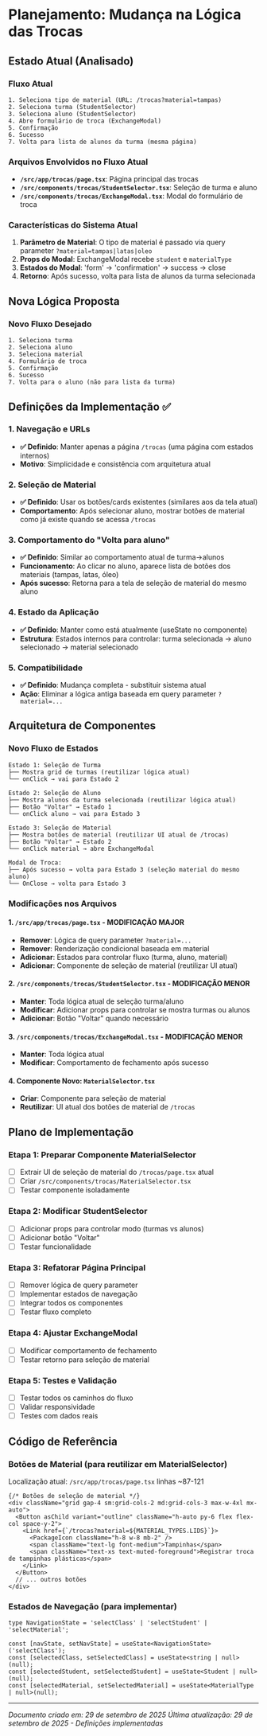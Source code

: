 # Planejamento: Mudança na Lógica das Trocas

## Estado Atual (Analisado)

### Fluxo Atual
```
1. Seleciona tipo de material (URL: /trocas?material=tampas)
2. Seleciona turma (StudentSelector)
3. Seleciona aluno (StudentSelector)
4. Abre formulário de troca (ExchangeModal)
5. Confirmação
6. Sucesso
7. Volta para lista de alunos da turma (mesma página)
```

### Arquivos Envolvidos no Fluxo Atual
- **`/src/app/trocas/page.tsx`**: Página principal das trocas
- **`/src/components/trocas/StudentSelector.tsx`**: Seleção de turma e aluno
- **`/src/components/trocas/ExchangeModal.tsx`**: Modal do formulário de troca

### Características do Sistema Atual
1. **Parâmetro de Material**: O tipo de material é passado via query parameter `?material=tampas|latas|oleo`
2. **Props do Modal**: ExchangeModal recebe `student` e `materialType`
3. **Estados do Modal**: 'form' → 'confirmation' → success → close
4. **Retorno**: Após sucesso, volta para lista de alunos da turma selecionada

## Nova Lógica Proposta

### Novo Fluxo Desejado
```
1. Seleciona turma 
2. Seleciona aluno
3. Seleciona material 
4. Formulário de troca
5. Confirmação 
6. Sucesso
7. Volta para o aluno (não para lista da turma)
```

## Definições da Implementação ✅

### 1. Navegação e URLs
- **✅ Definido**: Manter apenas a página `/trocas` (uma página com estados internos)
- **Motivo**: Simplicidade e consistência com arquitetura atual

### 2. Seleção de Material
- **✅ Definido**: Usar os botões/cards existentes (similares aos da tela atual)
- **Comportamento**: Após selecionar aluno, mostrar botões de material como já existe quando se acessa `/trocas`

### 3. Comportamento do "Volta para aluno"
- **✅ Definido**: Similar ao comportamento atual de turma→alunos
- **Funcionamento**: Ao clicar no aluno, aparece lista de botões dos materiais (tampas, latas, óleo)
- **Após sucesso**: Retorna para a tela de seleção de material do mesmo aluno

### 4. Estado da Aplicação
- **✅ Definido**: Manter como está atualmente (useState no componente)
- **Estrutura**: Estados internos para controlar: turma selecionada → aluno selecionado → material selecionado

### 5. Compatibilidade
- **✅ Definido**: Mudança completa - substituir sistema atual
- **Ação**: Eliminar a lógica antiga baseada em query parameter `?material=...`

## Arquitetura de Componentes

### Novo Fluxo de Estados
```
Estado 1: Seleção de Turma
├── Mostra grid de turmas (reutilizar lógica atual)
└── onClick → vai para Estado 2

Estado 2: Seleção de Aluno  
├── Mostra alunos da turma selecionada (reutilizar lógica atual)
├── Botão "Voltar" → Estado 1
└── onClick aluno → vai para Estado 3

Estado 3: Seleção de Material
├── Mostra botões de material (reutilizar UI atual de /trocas)
├── Botão "Voltar" → Estado 2  
└── onClick material → abre ExchangeModal

Modal de Troca:
├── Após sucesso → volta para Estado 3 (seleção material do mesmo aluno)
└── OnClose → volta para Estado 3
```

### Modificações nos Arquivos

#### 1. `/src/app/trocas/page.tsx` - MODIFICAÇÃO MAJOR
- **Remover**: Lógica de query parameter `?material=...`
- **Remover**: Renderização condicional baseada em material
- **Adicionar**: Estados para controlar fluxo (turma, aluno, material)
- **Adicionar**: Componente de seleção de material (reutilizar UI atual)

#### 2. `/src/components/trocas/StudentSelector.tsx` - MODIFICAÇÃO MENOR
- **Manter**: Toda lógica atual de seleção turma/aluno
- **Modificar**: Adicionar props para controlar se mostra turmas ou alunos
- **Adicionar**: Botão "Voltar" quando necessário

#### 3. `/src/components/trocas/ExchangeModal.tsx` - MODIFICAÇÃO MENOR
- **Manter**: Toda lógica atual
- **Modificar**: Comportamento de fechamento após sucesso

#### 4. Componente Novo: `MaterialSelector.tsx`
- **Criar**: Componente para seleção de material
- **Reutilizar**: UI atual dos botões de material de `/trocas`

## Plano de Implementação

### Etapa 1: Preparar Componente MaterialSelector
- [ ] Extrair UI de seleção de material do `/trocas/page.tsx` atual
- [ ] Criar `/src/components/trocas/MaterialSelector.tsx`
- [ ] Testar componente isoladamente

### Etapa 2: Modificar StudentSelector
- [ ] Adicionar props para controlar modo (turmas vs alunos)
- [ ] Adicionar botão "Voltar"
- [ ] Testar funcionalidade

### Etapa 3: Refatorar Página Principal
- [ ] Remover lógica de query parameter
- [ ] Implementar estados de navegação
- [ ] Integrar todos os componentes
- [ ] Testar fluxo completo

### Etapa 4: Ajustar ExchangeModal
- [ ] Modificar comportamento de fechamento
- [ ] Testar retorno para seleção de material

### Etapa 5: Testes e Validação
- [ ] Testar todos os caminhos do fluxo
- [ ] Validar responsividade
- [ ] Testes com dados reais

## Código de Referência

### Botões de Material (para reutilizar em MaterialSelector)
Localização atual: `/src/app/trocas/page.tsx` linhas ~87-121
```tsx
{/* Botões de seleção de material */}
<div className="grid gap-4 sm:grid-cols-2 md:grid-cols-3 max-w-4xl mx-auto">
  <Button asChild variant="outline" className="h-auto py-6 flex flex-col space-y-2">
    <Link href={`/trocas?material=${MATERIAL_TYPES.LIDS}`}>
      <PackageIcon className="h-8 w-8 mb-2" />
      <span className="text-lg font-medium">Tampinhas</span>
      <span className="text-xs text-muted-foreground">Registrar troca de tampinhas plásticas</span>
    </Link>
  </Button>
  // ... outros botões
</div>
```

### Estados de Navegação (para implementar)
```tsx
type NavigationState = 'selectClass' | 'selectStudent' | 'selectMaterial';

const [navState, setNavState] = useState<NavigationState>('selectClass');
const [selectedClass, setSelectedClass] = useState<string | null>(null);
const [selectedStudent, setSelectedStudent] = useState<Student | null>(null);
const [selectedMaterial, setSelectedMaterial] = useState<MaterialType | null>(null);
```

---
*Documento criado em: 29 de setembro de 2025*
*Última atualização: 29 de setembro de 2025 - Definições implementadas*
